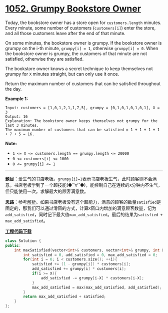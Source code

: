 # [1052. Grumpy Bookstore Owner](https://leetcode.com/problems/grumpy-bookstore-owner/)

Today, the bookstore owner has a store open for `customers.length` minutes.  Every minute, some number of customers (`customers[i]`) enter the store, and all those customers leave after the end of that minute.

On some minutes, the bookstore owner is grumpy.  If the bookstore owner is grumpy on the i-th minute, `grumpy[i] = 1`, otherwise `grumpy[i] = 0`.  When the bookstore owner is grumpy, the customers of that minute are not satisfied, otherwise they are satisfied.

The bookstore owner knows a secret technique to keep themselves not grumpy for `X` minutes straight, but can only use it once.

Return the maximum number of customers that can be satisfied throughout the day.

**Example 1:**

```
Input: customers = [1,0,1,2,1,1,7,5], grumpy = [0,1,0,1,0,1,0,1], X = 3
Output: 16
Explanation: The bookstore owner keeps themselves not grumpy for the last 3 minutes.
The maximum number of customers that can be satisfied = 1 + 1 + 1 + 1 + 7 + 5 = 16.
```

**Note:**

- `1 <= X <= customers.length == grumpy.length <= 20000`
- `0 <= customers[i] <= 1000`
- `0 <= grumpy[i] <= 1`

-----

**题目**：爱生气的书店老板。`grumpy[i]=1`表示书店老板生气，此时顾客则不会满意。书店老板学到了一个超技能(●ˇ∀ˇ●)，能控制自己在连续的`X`分钟内不生气，但只能使用一次。求解最大的顾客满意数。

**思路**：参考[解析](https://leetcode.com/problems/grumpy-bookstore-owner/discuss/299237/C%2B%2B-Sliding-Window)。如果书店老板没有这个超能力，满意的顾客的数量`satisfied`是固定的，那我们可以通过滑窗的方式，计算`X`窗口内增加的满意顾客数量，记为`add_satisfied`，同时记下最大值`max_add_satisfied`。最后的结果为`satisfied + max_add_satisfied`。

[**工程代码下载**](https://github.com/shenkh/leetcode)

```cpp
class Solution {
public:
    int maxSatisfied(vector<int>& customers, vector<int>& grumpy, int X) {
        int satisfied = 0, add_satisfied = 0, max_add_satisfied = 0;
        for(int i = 0; i < customers.size(); ++i){
            satisfied += (1 - grumpy[i]) * customers[i];
            add_satisfied += grumpy[i] * customers[i];
            if(i >= X){
                add_satisfied -= grumpy[i-X] * customers[i-X];
            }
            max_add_satisfied = max(max_add_satisfied, add_satisfied);
        }
        return max_add_satisfied + satisfied;
    }
};
```
